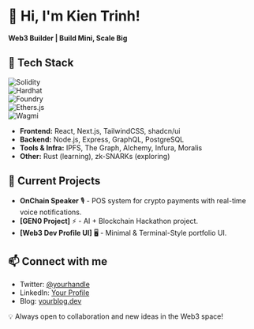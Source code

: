 # 👋 Hi, I'm Kien Trinh!

**Web3 Builder | Build Mini, Scale Big**

## 🔧 Tech Stack  
![Solidity](https://img.shields.io/badge/Solidity-%23363636.svg?style=flat&logo=solidity&logoColor=white)  
![Hardhat](https://img.shields.io/badge/Hardhat-%23f1c40f.svg?style=flat&logo=hardhat&logoColor=black)  
![Foundry](https://img.shields.io/badge/Foundry-%23000000.svg?style=flat&logo=foundry&logoColor=white)  
![Ethers.js](https://img.shields.io/badge/Ethers.js-%2300ffff.svg?style=flat&logo=ethers.js&logoColor=black)  
![Wagmi](https://img.shields.io/badge/Wagmi-%23000000.svg?style=flat&logo=ethereum&logoColor=white)  
- **Frontend:** React, Next.js, TailwindCSS, shadcn/ui  
- **Backend:** Node.js, Express, GraphQL, PostgreSQL  
- **Tools & Infra:** IPFS, The Graph, Alchemy, Infura, Moralis  
- **Other:** Rust (learning), zk-SNARKs (exploring)

## 📌 Current Projects  
- **OnChain Speaker** 🎙️ - POS system for crypto payments with real-time voice notifications.  
- **[GEN0 Project]** ⚡ - AI + Blockchain Hackathon project.  
- **[Web3 Dev Profile UI]** 🖥️ - Minimal & Terminal-Style portfolio UI.  

## 📫 Connect with me  
- Twitter: [@yourhandle](https://twitter.com/yourhandle)  
- LinkedIn: [Your Profile](https://linkedin.com/in/yourprofile)  
- Blog: [yourblog.dev](https://yourblog.dev)  

💡 Always open to collaboration and new ideas in the Web3 space!
